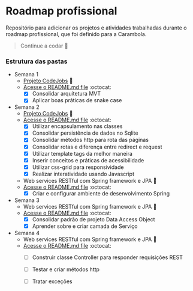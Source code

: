 # Roadmap profissional
Repositório para adicionar os projetos e atividades trabalhadas durante o roadmap profissional, que foi definido para a Carambola.
> Continue a codar :tropical_fish:

### Estrutura das pastas

  - Semana 1
    - [Projeto CodeJobs](https://github.com/isadoraperes/projeto-demoday) :pushpin:
    - [Acesse o README.md file](https://github.com/isadoraperes/roadmap-profissional/tree/master/semana1) :octocat:
      * [x] Consolidar arquitetura MVT
      * [x] Aplicar boas práticas de snake case
      
  - Semana 2
    - [Projeto CodeJobs](https://github.com/isadoraperes/projeto-demoday) :pushpin:
    - [Acesse o README.md file](https://github.com/isadoraperes/roadmap-profissional/tree/master/semana1) :octocat:
      * [x] Utilizar encapsulamento nas classes
      * [x] Consolidar persistência de dados no Sqlite
      * [x] Consolidar métodos http para rota das páginas
      * [x] Consolidar rotas e diferença entre redirect e request
      * [x] Utilizar template tags da melhor maneira
      * [x] Inserir conceitos e práticas de acessibilidade
      * [x] Utilizar css-grid para responsividade
      * [x] Realizar interatividade usando Javascript
      
     - Web services RESTful com Spring framework e JPA :pushpin:
     - [Acesse o README.md file](https://github.com/isadoraperes/roadmap-profissional) :octocat:
        * [x] Criar e configurar ambiente de desenvolvimento Spring
        
  - Semana 3
    - Web services RESTful com Spring framework e JPA :pushpin:
    - [Acesse o README.md file](https://github.com/isadoraperes/roadmap-profissional) :octocat:
       * [x] Consolidar padrão de projeto Data Access Object
       * [x] Aprender sobre e criar camada de Serviço
    
  - Semana 4
    - Web services RESTful com Spring framework e JPA :pushpin:
    - [Acesse o README.md file](https://github.com/isadoraperes/roadmap-profissional) :octocat:
       * [ ] Construir classe Controller para responder requisições REST
       * [ ] Testar e criar métodos http
       * [ ] Tratar exceções
      
